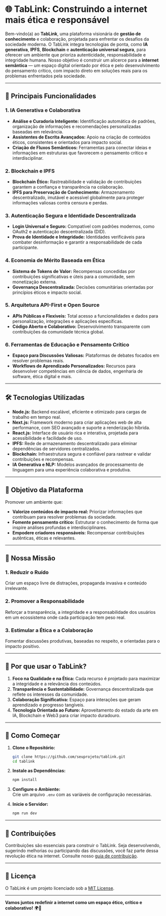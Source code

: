 # 🌐 **TabLink: Construindo a internet mais ética e responsável**

Bem-vindo(a) ao **TabLink**, uma plataforma visionária de **gestão de conhecimento** e colaboração, projetada para enfrentar os desafios da sociedade moderna. O TabLink integra tecnologias de ponta, como **IA generativa**, **IPFS**, **Blockchain** e **autenticação universal segura**, para oferecer um ambiente que prioriza autenticidade, responsabilidade e integridade humana. Nosso objetivo é construir um alicerce para a **internet semântica** — um espaço digital orientado por ética e pelo desenvolvimento do pensamento crítico, com impacto direto em soluções reais para os problemas enfrentados pela sociedade.

---

## 🧩 **Principais Funcionalidades**

### **1. IA Generativa e Colaborativa**

- **Análise e Curadoria Inteligente:** Identificação automática de padrões, organização de informações e recomendações personalizadas baseadas em relevância.
- **Assistentes de Escrita Avançados:** Apoio na criação de conteúdos éticos, consistentes e orientados para impacto social.
- **Criação de Fluxos Semânticos:** Ferramentas para conectar ideias e informações em estruturas que favorecem o pensamento crítico e interdisciplinar.

### **2. Blockchain e IPFS**

- **Blockchain Ético:** Rastreabilidade e validação de contribuições garantem a confiança e transparência na colaboração.
- **IPFS para Preservação de Conhecimento:** Armazenamento descentralizado, imutável e acessível globalmente para proteger informações valiosas contra censura e perdas.

### **3. Autenticação Segura e Identidade Descentralizada**

- **Login Universal e Seguro:** Compatível com padrões modernos, como OAuth2 e autenticação descentralizada (DID).
- **Prova de Identidade e Integridade:** Identidades verificáveis para combater desinformação e garantir a responsabilidade de cada participante.

### **4. Economia de Mérito Baseada em Ética**

- **Sistema de Tokens de Valor:** Recompensas concedidas por contribuições significativas e úteis para a comunidade, sem monetização externa.
- **Governança Descentralizada:** Decisões comunitárias orientadas por princípios éticos e impacto social.

### **5. Arquitetura API-First e Open Source**

- **APIs Públicas e Flexíveis:** Total acesso a funcionalidades e dados para personalização, integrações e aplicações específicas.
- **Código Aberto e Colaborativo:** Desenvolvimento transparente com contribuições da comunidade técnica global.

### **6. Ferramentas de Educação e Pensamento Crítico**

- **Espaço para Discussões Valiosas:** Plataformas de debates focados em resolver problemas reais.
- **Workflows de Aprendizado Personalizados:** Recursos para desenvolver competências em ciência de dados, engenharia de software, ética digital e mais.

---

## 🛠️ **Tecnologias Utilizadas**

- **Node.js:** Backend escalável, eficiente e otimizado para cargas de trabalho em tempo real.
- **Next.js:** Framework moderno para criar aplicações web de alta performance, com SEO avançado e suporte a renderização híbrida.
- **React.js:** Interface de usuário rica e interativa, projetada para acessibilidade e facilidade de uso.
- **IPFS:** Rede de armazenamento descentralizado para eliminar dependências de servidores centralizados.
- **Blockchain:** Infraestrutura segura e confiável para rastrear e validar contribuições e recompensas.
- **IA Generativa e NLP:** Modelos avançados de processamento de linguagem para uma experiência colaborativa e produtiva.

---

## 🎯 **Objetivo da Plataforma**

Promover um ambiente que:

- **Valorize conteúdos de impacto real:** Priorizar informações que contribuam para resolver problemas da sociedade.
- **Fomente pensamento crítico:** Estruturar o conhecimento de forma que inspire análises profundas e interdisciplinares.
- **Empodere criadores responsáveis:** Recompensar contribuições autênticas, éticas e relevantes.

---

## 🚀 **Nossa Missão**

### **1. Reduzir o Ruído**

Criar um espaço livre de distrações, propaganda invasiva e conteúdo irrelevante.

### **2. Promover a Responsabilidade**

Reforçar a transparência, a integridade e a responsabilidade dos usuários em um ecossistema onde cada participação tem peso real.

### **3. Estimular a Ética e a Colaboração**

Fomentar discussões produtivas, baseadas no respeito, e orientadas para o impacto positivo.

---

## 🔑 **Por que usar o TabLink?**

1. **Foco na Qualidade e na Ética:** Cada recurso é projetado para maximizar a integridade e a relevância dos conteúdos.
2. **Transparência e Sustentabilidade:** Governança descentralizada que reflete os interesses da comunidade.
3. **Colaboração Significativa:** Espaço para interações que geram aprendizado e progresso tangíveis.
4. **Tecnologia Orientada ao Futuro:** Aproveitamento do estado da arte em IA, Blockchain e Web3 para criar impacto duradouro.

---

## 📂 **Como Começar**

1. **Clone o Repositório:**
   ```bash
   git clone https://github.com/seuprojeto/tablink.git
   cd tablink
   ```
2. **Instale as Dependências:**
   ```bash
   npm install
   ```
3. **Configure o Ambiente:**  
   Crie um arquivo `.env` com as variáveis de configuração necessárias.

4. **Inicie o Servidor:**
   ```bash
   npm run dev
   ```

---

## 🤝 **Contribuições**

Contribuições são essenciais para construir o TabLink. Seja desenvolvendo, sugerindo melhorias ou participando das discussões, você faz parte dessa revolução ética na internet. Consulte nosso [guia de contribuição](./CONTRIBUTING.md).

---

## 📜 **Licença**

O TabLink é um projeto licenciado sob a [MIT License](./LICENSE).

---

**Vamos juntos redefinir a internet como um espaço ético, crítico e colaborativo!** 🌍🚀
